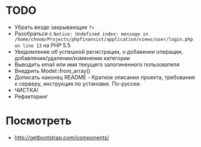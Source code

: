 
TODO
====
* Убрать везде закрывающие `?>` 
* Разобраться с `Notice: Undefined index: message in /home/choom/Projects/phpfinansist/application/views/user/login.php on line 13` на PHP 5.5
* Уведомление об успешной регистрации, о добавении операции, добавлении/удалении/изменении категории
* Выводить email или имя текущего залогиненного пользователя
* Внедрить Model::from_array()
* Дописать наконец README - Краткое описание проекта, требования к серверу, инструкция по установке. По-русски.
* ЧИСТКА!
* Рефакторинг


Посмотреть
==========

* http://getbootstrap.com/components/
